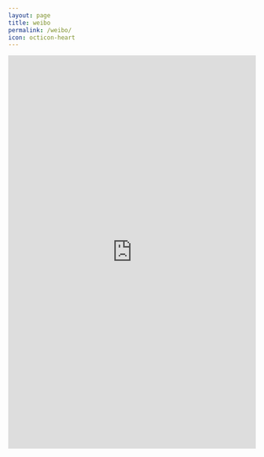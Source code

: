 ```yaml
---
layout: page
title: weibo
permalink: /weibo/
icon: octicon-heart
---
```

<iframe width="100%" height="800" class="share_self"  frameborder="0" scrolling="no" src="http://widget.weibo.com/weiboshow/index.php?language=&width=0&height=800&fansRow=2&ptype=1&speed=0&skin=1&isTitle=0&noborder=0&isWeibo=1&isFans=0&uid=5367293800&verifier=54d69218&dpc=1"></iframe>
